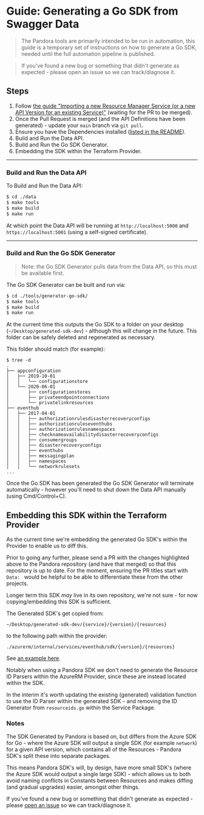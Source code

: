 # Guide: Generating a Go SDK from Swagger Data

> The Pandora tools are primarily intended to be run in automation, this guide is a temporary set of instructions on how to generate a Go SDK, needed until the full automation pipeline is published.

> If you've found a new bug or something that didn't generate as expected - please open an issue so we can track/diagnose it.

## Steps

1. Follow [the guide "Importing a new Resource Manager Service (or a new API Version for an existing Service)"](resource-manager-service-import.md) (waiting for the PR to be merged).
2. Once the Pull Request is merged (and the API Definitions have been generated) - update your `main` branch via `git pull`.
3. Ensure you have the Dependencies installed ([listed in the README](../README.md)).
4. Build and Run the Data API.
5. Build and Run the Go SDK Generator.
6. Embedding the SDK within the Terraform Provider.

---

### Build and Run the Data API

To Build and Run the Data API:

```sh
$ cd ./data
$ make tools
$ make build
$ make run
```

At which point the Data API will be running at `http://localhost:5000` and `https://localhost:5001` (using a self-signed certificate).

---

### Build and Run the Go SDK Generator 

> Note: the Go SDK Generator pulls data from the Data API, so this must be available first.

The Go SDK Generator can be built and run via:

```sh
$ cd ./tools/generator-go-sdk/
$ make tools
$ make build
$ make run
```

At the current time this outputs the Go SDK to a folder on your desktop (`~/Desktop/generated-sdk-dev`) - although this will change in the future. This folder can be safely deleted and regenerated as necessary.

This folder should match (for example):

```
$ tree -d
.
├── appconfiguration
│   ├── 2019-10-01
│   │   └── configurationstore
│   └── 2020-06-01
│       ├── configurationstores
│       ├── privateendpointconnections
│       └── privatelinkresources
├── eventhub
│   ├── 2017-04-01
│   │   ├── authorizationrulesdisasterrecoveryconfigs
│   │   ├── authorizationruleseventhubs
│   │   ├── authorizationrulesnamespaces
│   │   ├── checknameavailabilitydisasterrecoveryconfigs
│   │   ├── consumergroups
│   │   ├── disasterrecoveryconfigs
│   │   ├── eventhubs
│   │   ├── messagingplan
│   │   ├── namespaces
│   │   └── networkrulesets
...
```

Once the Go SDK has been generated the Go SDK Generator will terminate automatically - however you'll need to shut down the Data API manually (using Cmd/Control+C).

## Embedding this SDK within the Terraform Provider

As the current time we're embedding the generated Go SDK's within the Provider to enable us to diff this.

Prior to going any further, please send a PR with the changes highlighted above to the Pandora repository (and have that merged) so that this repository is up to date. For the moment, ensuring the PR titles start with `Data: ` would be helpful to be able to differentiate these from the other projects.

Longer term this SDK _may_ live in its own repository, we're not sure - for now copying/embedding this SDK is sufficient.

The Generated SDK's get copied from:

```
~/Desktop/generated-sdk-dev/{service}/{version}/{resources}
```

to the following path within the provider:

```
./azurerm/internal/services/eventhub/sdk/{version}/{resources}
```

See [an example here](https://github.com/hashicorp/terraform-provider-azurerm/blob/8b8b5710bb4576e58fdeceda1dbad811d8eb9ef8/internal/services/analysisservices/sdk).

Notably when using a Pandora SDK we don't need to generate the Resource ID Parsers within the AzureRM Provider, since these are instead located within the SDK.

In the interim it's worth updating the existing (generated) validation function to use the ID Parser within the generated SDK - and removing the ID Generator from `resourceids.go` within the Service Package.

### Notes

The SDK Generated by Pandora is based on, but differs from the Azure SDK for Go - where the Azure SDK will output a single SDK (for example `network`) for a given API version, which contains all of the Resources - Pandora SDK's split these into separate packages.

This means Pandora SDK's will, by design, have more small SDK's (where the Azure SDK would output a single large SDK) - which allows us to both avoid naming conflicts in Constants between Resources and makes diffing (and gradual upgrades) easier, amongst other things.

If you've found a new bug or something that didn't generate as expected - please [open an issue](https://github.com/hashicorp/pandora/issues/new/choose) so we can track/diagnose it.
